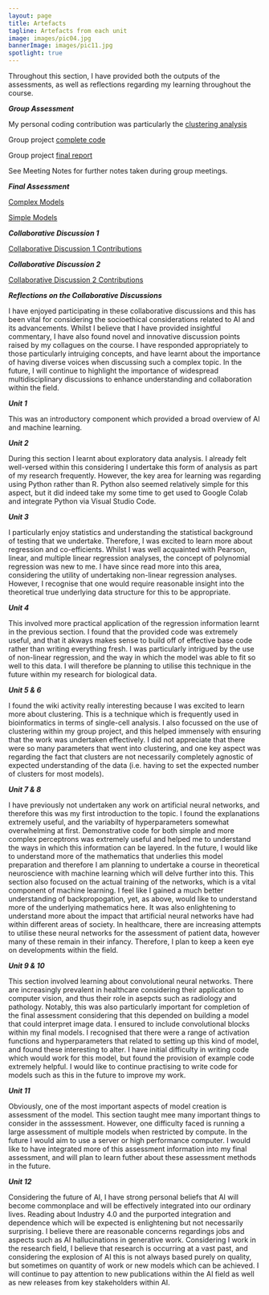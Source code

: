 ```yaml
---
layout: page
title: Artefacts
tagline: Artefacts from each unit
image: images/pic04.jpg
bannerImage: images/pic11.jpg
spotlight: true
---
```


Throughout this section, I have provided both the outputs of the assessments, as well as reflections regarding my learning throughout the course.

***Group Assessment***

My personal coding contribution was particularly the <a href="https://colab.research.google.com/drive/1zyuZx6zAjayZt9eTY40mjPIqvF4j1508?usp=sharing">clustering analysis</a>

Group project <a href="https://drive.google.com/file/d/1_4zgbURvNXEVo_1DNGpO1tQl8OjctwsE/view?usp=sharing">complete code</a>

Group project <a href="https://docs.google.com/document/d/1zoZzCc0VgbmQX-RgFbTCjY8OfVRjbBi8cvsQZ_YYey8/edit?usp=sharing">final report</a>

See Meeting Notes for further notes taken during group meetings.

***Final Assessment***

<a href="https://colab.research.google.com/drive/1s7K7UxPfO9JWamCQJvn1Ru4I0IxAfKq3?usp=sharing">Complex Models</a>

<a href="https://colab.research.google.com/drive/1Pvcc-Q_zk_rseceopAFu0B-Ncvm6yyHT?usp=sharing">Simple Models</a>

***Collaborative Discussion 1***

<a href="https://docs.google.com/document/d/1qAT1V9SzehgQqwx7sdAifSZ9GnxzR2GI/edit?usp=drive_link&ouid=103578667036920865672&rtpof=true&sd=true">Collaborative Discussion 1 Contributions</a>
 
***Collaborative Discussion 2***

<a href="https://docs.google.com/document/d/1LYeANwPIP_Doy0rAA8hgX_A3JQv7gq6g/edit?usp=drive_link&ouid=103578667036920865672&rtpof=true&sd=true">Collaborative Discussion 2 Contributions</a>

***Reflections on the Collaborative Discussions***

I have enjoyed participating in these collaborative discussions and this has been vital for considering the socioethical considerations related to AI and its advancements. Whilst I believe that I have provided insightful commentary, I have also found novel and innovative discussion points raised by my collagues on the course. I have responded appropriately to those particularly intruiging concepts, and have learnt about the importance of having diverse voices when discussing such a complex topic. In the future, I will continue to highlight the importance of widespread multidisciplinary discussions to enhance understanding and collaboration within the field.

***Unit 1***

This was an introductory component which provided a broad overview of AI and machine learning. 

***Unit 2***

During this section I learnt about exploratory data analysis. I already felt well-versed within this considering I undertake this form of analysis as part of my research frequently. However, the key area for learning was regarding using Python rather than R. Python also seemed relatively simple for this aspect, but it did indeed take my some time to get used to Google Colab and integrate Python via Visual Studio Code. 

***Unit 3***

I particularly enjoy statistics and understanding the statistical background of testing that we undertake. Therefore, I was excited to learn more about regression and co-efficients. Whilst I was well acquainted with Pearson, linear, and multiple linear regression analyses, the concept of polynomial regression was new to me. I have since read more into this area, considering the utility of undertaking non-linear regression analyses. However, I recognise that one would require reasonable insight into the theoretical true underlying data structure for this to be appropriate.

***Unit 4***

This involved more practical application of the regression information learnt in the previous section. I found that the provided code was extremely useful, and that it akways makes sense to build off of effective base code rather than writing everything fresh. I was particularly intrigued by the use of non-linear regression, and the way in which the model was able to fit so well to this data. I will therefore be planning to utilise this technique in the future within my research for biological data.

***Unit 5 & 6***

I found the wiki activity really interesting because I was excited to learn more about clustering. This is a technique which is frequently used in bioinformatics in terms of single-cell analysis. I also focussed on the use of clustering within my group project, and this helped immensely with ensuring that the work was undertaken effectively. I did not appreciate that there were so many parameters that went into clustering, and one key aspect was regarding the fact that clusters are not necessarily completely agnostic of expected understanding of the data (i.e. having to set the expected number of clusters for most models).
	
***Unit 7 & 8***

I have previously not undertaken any work on artificial neural networks, and therefore this was my first introduction to the topic. I found the explanations extremely useful, and the variabilty of hyperparameters somewhat overwhelming at first. Demonstrative code for both simple and more complex perceptrons was extremely useful and helped me to understand the ways in which this information can be layered. In the future, I would like to understand more of the mathematics that underlies this model preparation and therefore I am planning to undertake a course in theoretical neuroscience with machine learning which will delve further into this. This section also focused on the actual training of the networks, which is a vital component of machine learning. I feel like I gained a much better understanding of backpropogation, yet, as above, would like to understand more of the underlying mathematics here. It was also enlightening to understand more about the impact that artificial neural networks have had within different areas of society. In healthcare, there are increasing attempts to utilise these neural networks for the assessment of patient data, however many of these remain in their infancy. Therefore, I plan to keep a keen eye on developments within the field.

***Unit 9 & 10***

This section involved learning about convolutional neural networks. There are increasingly prevalent in healthcare considering their application to computer vision, and thus their role in asepcts such as radiology and pathology. Notably, this was also particularly important for completion of the final assessment considering that this depended on building a model that could interpret image data. I ensured to include convolutional blocks within my final models. I recognised that there were a range of activation functions and hyperparameters that related to setting up this kind of model, and found these interesting to alter. I have initial difficulty in writing code which would work for this model, but found the provision of example code extremely helpful. I would like to continue practising to write code for models such as this in the future to improve my work.

***Unit 11***

Obviously, one of the most important aspects of model creation is assessment of the model. This section taught mee many important things to consider in the asssessment. However, one difficulty faced is running a large assessment of multiple models when restricted by compute. In the future I would aim to use a server or high performance computer. I would like to have integrated more of this assessment information into my final assessment, and will plan to learn futher about these assessment methods in the future. 

***Unit 12***

Considering the future of AI, I have strong personal beliefs that AI will become commonplace and will be effectively integrated into our ordinary lives. Reading about Industry 4.0 and the purported integration and dependence which will be expected is enlightening but not necessarily surprising. I believe there are reasonable concerns regardings jobs and aspects such as AI hallucinations in generative work. Considering I work in the research field, I believe that research is occurring at a vast past, and considering the explosion of AI this is not always based purely on quality, but sometimes on quantity of work or new models which can be achieved. I will continue to pay attention to new publications within the AI field as well as new releases from key stakeholders within AI. 
